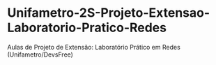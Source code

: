 # Unifametro-2S-Projeto-Extensao-Laboratorio-Pratico-Redes
Aulas de Projeto de Extensão: Laboratório Prático em Redes (Unifametro/DevsFree)

